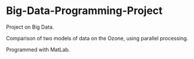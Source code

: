 # Big-Data-Programming-Project

Project on Big Data.

Comparison of two models of data on the Ozone, using parallel processing.

Programmed with MatLab.
